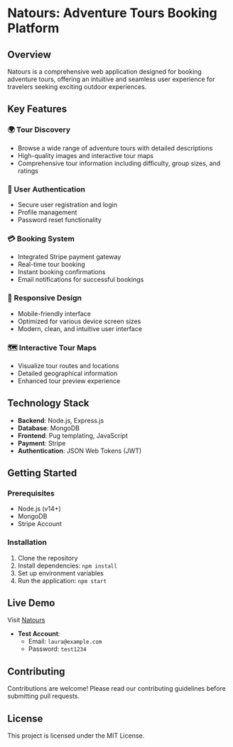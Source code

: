# Natours: Adventure Tours Booking Platform

## Overview
Natours is a comprehensive web application designed for booking adventure tours, offering an intuitive and seamless user experience for travelers seeking exciting outdoor experiences.

## Key Features

### 🌍 Tour Discovery
- Browse a wide range of adventure tours with detailed descriptions
- High-quality images and interactive tour maps
- Comprehensive tour information including difficulty, group sizes, and ratings

### 🔐 User Authentication
- Secure user registration and login
- Profile management
- Password reset functionality

### 💳 Booking System
- Integrated Stripe payment gateway
- Real-time tour booking
- Instant booking confirmations
- Email notifications for successful bookings

### 📱 Responsive Design
- Mobile-friendly interface
- Optimized for various device screen sizes
- Modern, clean, and intuitive user interface

### 🗺️ Interactive Tour Maps
- Visualize tour routes and locations
- Detailed geographical information
- Enhanced tour preview experience

## Technology Stack
- **Backend**: Node.js, Express.js
- **Database**: MongoDB
- **Frontend**: Pug templating, JavaScript
- **Payment**: Stripe
- **Authentication**: JSON Web Tokens (JWT)

## Getting Started

### Prerequisites
- Node.js (v14+)
- MongoDB
- Stripe Account

### Installation
1. Clone the repository
2. Install dependencies: `npm install`
3. Set up environment variables
4. Run the application: `npm start`

## Live Demo
Visit [Natours](https://natoursprojectme-313ea3b44ecb.herokuapp.com/)
- **Test Account**:
  - Email: `laura@example.com`
  - Password: `test1234`

## Contributing
Contributions are welcome! Please read our contributing guidelines before submitting pull requests.

## License
This project is licensed under the MIT License.
